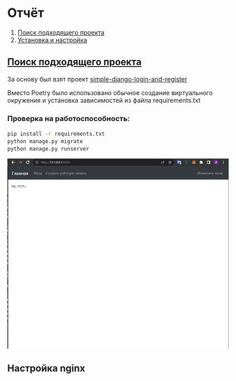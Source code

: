 #  Отчёт
1. [Поиск подходящего проекта](#1)
2. [Установка и настройка](#2)


## [Поиск подходящего проекта](#1)
За основу был взят проект [simple-django-login-and-register](https://github.com/egorsmkv/simple-django-login-and-register)

Вместо Poetry было использовано обычное создание виртуального окружения и установка зависимостей из файла requirements.txt

### Проверка на работоспособность:
```bash
pip install -r requirements.txt
python manage.py migrate
python manage.py runserver
```

![Проверка на работоспособность](report/1.png)

## Настройка nginx